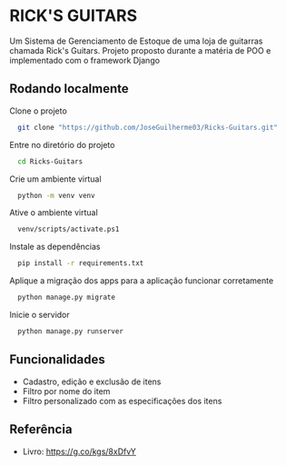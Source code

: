 
# RICK'S GUITARS

Um Sistema de Gerenciamento de Estoque de uma loja de guitarras chamada Rick's Guitars. Projeto proposto durante a matéria de POO e implementado com o framework Django


## Rodando localmente

Clone o projeto

```bash
  git clone "https://github.com/JoseGuilherme03/Ricks-Guitars.git"
```

Entre no diretório do projeto

```bash
  cd Ricks-Guitars
```

Crie um ambiente virtual 

```bash
  python -m venv venv
```

Ative o ambiente virtual

```bash
  venv/scripts/activate.ps1
```

Instale as dependências

```bash
  pip install -r requirements.txt
```

Aplique a migração dos apps para a aplicação funcionar corretamente

```bash
  python manage.py migrate
```

Inicie o servidor

```bash
  python manage.py runserver
```


## Funcionalidades

- Cadastro, edição e exclusão de itens
- Filtro por nome do item
- Filtro personalizado com as especificações dos itens


## Referência

 - Livro: https://g.co/kgs/8xDfvY
